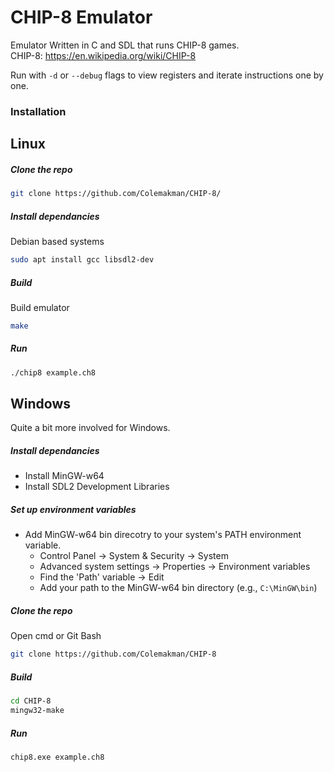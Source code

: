 # CHIP-8 Emulator

Emulator Written in C and SDL that runs CHIP-8 games.  
CHIP-8: https://en.wikipedia.org/wiki/CHIP-8  

Run with `-d` or `--debug` flags to view registers and iterate instructions one by one. 

### Installation

## Linux

##### Clone the repo
```bash
git clone https://github.com/Colemakman/CHIP-8/
```
##### Install dependancies

Debian based systems  
```bash
sudo apt install gcc libsdl2-dev
```
##### Build

Build emulator  
```bash
make
```
##### Run

```bash
./chip8 example.ch8
```

## Windows

Quite a bit more involved for Windows.

##### Install dependancies

- Install MinGW-w64
- Install SDL2 Development Libraries

##### Set up environment variables

- Add MinGW-w64 bin direcotry to your system's PATH environment variable.
    - Control Panel -> System & Security -> System
    - Advanced system settings -> Properties -> Environment variables
    - Find the 'Path' variable -> Edit
    - Add your path to the MinGW-w64 bin directory (e.g., `C:\MinGW\bin`)

##### Clone the repo

Open cmd or Git Bash
```bash
git clone https://github.com/Colemakman/CHIP-8
```

##### Build

```bash
cd CHIP-8
mingw32-make
```

##### Run
```bash
chip8.exe example.ch8
```

